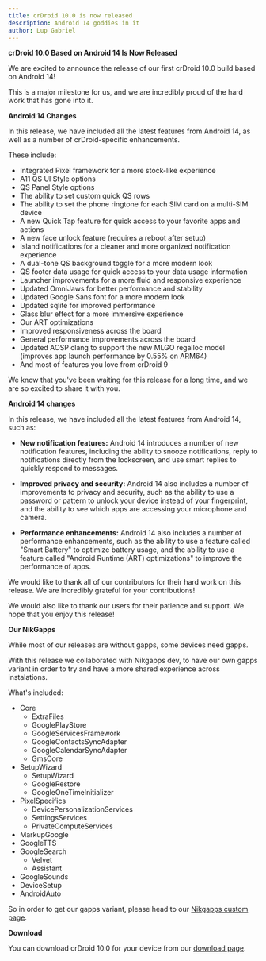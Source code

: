 ```yaml
---
title: crDroid 10.0 is now released
description: Android 14 goddies in it
author: Lup Gabriel
---
```


**crDroid 10.0 Based on Android 14 Is Now Released**

We are excited to announce the release of our first crDroid 10.0 build based on Android 14!

This is a major milestone for us, and we are incredibly proud of the hard work that has gone into it.


**Android 14 Changes**

In this release, we have included all the latest features from Android 14, as well as a number of crDroid-specific enhancements.

These include:
* Integrated Pixel framework for a more stock-like experience
* A11 QS UI Style options
* QS Panel Style options
* The ability to set custom quick QS rows
* The ability to set the phone ringtone for each SIM card on a multi-SIM device
* A new Quick Tap feature for quick access to your favorite apps and actions
* A new face unlock feature (requires a reboot after setup)
* Island notifications for a cleaner and more organized notification experience
* A dual-tone QS background toggle for a more modern look
* QS footer data usage for quick access to your data usage information
* Launcher improvements for a more fluid and responsive experience
* Updated OmniJaws for better performance and stability
* Updated Google Sans font for a more modern look
* Updated sqlite for improved performance
* Glass blur effect for a more immersive experience
* Our ART optimizations
* Improved responsiveness across the board
* General performance improvements across the board
* Updated AOSP clang to support the new MLGO regalloc model (improves app launch performance by 0.55% on ARM64)
* And most of features you love from crDroid 9

We know that you've been waiting for this release for a long time, and we are so excited to share it with you.

**Android 14 changes**

In this release, we have included all the latest features from Android 14, such as:
* **New notification features:** Android 14 introduces a number of new notification features, including the ability to snooze notifications, reply to notifications directly from the lockscreen, and use smart replies to quickly respond to messages.

* **Improved privacy and security:** Android 14 also includes a number of improvements to privacy and security, such as the ability to use a password or pattern to unlock your device instead of your fingerprint, and the ability to see which apps are accessing your microphone and camera.

* **Performance enhancements:** Android 14 also includes a number of performance enhancements, such as the ability to use a feature called "Smart Battery" to optimize battery usage, and the ability to use a feature called "Android Runtime (ART) optimizations" to improve the performance of apps.

We would like to thank all of our contributors for their hard work on this release. We are incredibly grateful for your contributions!

We would also like to thank our users for their patience and support. We hope that you enjoy this release!  

**Our NikGapps**

While most of our releases are without gapps, some devices need gapps.

With this release we collaborated with Nikgapps dev, to have our own gapps variant in order to try and have a more shared experience across instalations.

What's included:
- Core
  - ExtraFiles
  - GooglePlayStore
  - GoogleServicesFramework
  - GoogleContactsSyncAdapter
  - GoogleCalendarSyncAdapter
  - GmsCore
- SetupWizard
  - SetupWizard
  - GoogleRestore
  - GoogleOneTimeInitializer
- PixelSpecifics
  - DevicePersonalizationServices
  - SettingsServices
  - PrivateComputeServices
- MarkupGoogle
- GoogleTTS
- GoogleSearch
  - Velvet
  - Assistant
- GoogleSounds
- DeviceSetup
- AndroidAuto

So in order to get our gapps variant, please head to our [Nikgapps custom page](https://nikgapps.com/crdroid-official).

**Download**

You can download crDroid 10.0 for your device from our [download page](https://crdroid.net/downloads).
